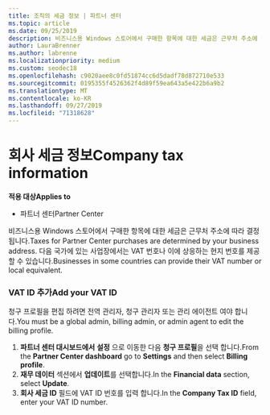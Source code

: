 ```yaml
---
title: 조직의 세금 정보 | 파트너 센터
ms.topic: article
ms.date: 09/25/2019
description: 비즈니스용 Windows 스토어에서 구매한 항목에 대한 세금은 근무처 주소에 따라 결정됩니다. 다음 국가에 있는 사업장에서는 VAT 번호나 이에 상응하는 현지 번호를 제공할 수 있습니다.
author: LauraBrenner
ms.author: labrenne
ms.localizationpriority: medium
ms.custom: seodec18
ms.openlocfilehash: c9020aee8c0fd51874cc6d5dadf78d872710e533
ms.sourcegitcommit: 0195355f4526362f4d89f59ea643a5e422b6a9b2
ms.translationtype: MT
ms.contentlocale: ko-KR
ms.lasthandoff: 09/27/2019
ms.locfileid: "71318628"
---
```

# <a name="company-tax-information"></a><span data-ttu-id="1e314-104">회사 세금 정보</span><span class="sxs-lookup"><span data-stu-id="1e314-104">Company tax information</span></span>

<span data-ttu-id="1e314-105">**적용 대상**</span><span class="sxs-lookup"><span data-stu-id="1e314-105">**Applies to**</span></span>

-  <span data-ttu-id="1e314-106">파트너 센터</span><span class="sxs-lookup"><span data-stu-id="1e314-106">Partner Center</span></span>

<span data-ttu-id="1e314-107">비즈니스용 Windows 스토어에서 구매한 항목에 대한 세금은 근무처 주소에 따라 결정됩니다.</span><span class="sxs-lookup"><span data-stu-id="1e314-107">Taxes for Partner Center purchases are determined by your business address.</span></span> <span data-ttu-id="1e314-108">다음 국가에 있는 사업장에서는 VAT 번호나 이에 상응하는 현지 번호를 제공할 수 있습니다.</span><span class="sxs-lookup"><span data-stu-id="1e314-108">Businesses in some countries can provide their VAT number or local equivalent.</span></span>

### <a name="add-your-vat-id"></a><span data-ttu-id="1e314-109">VAT ID 추가</span><span class="sxs-lookup"><span data-stu-id="1e314-109">Add your VAT ID</span></span>

<span data-ttu-id="1e314-110">청구 프로필을 편집 하려면 전역 관리자, 청구 관리자 또는 관리 에이전트 여야 합니다.</span><span class="sxs-lookup"><span data-stu-id="1e314-110">You must be a global admin, billing admin, or admin agent to  edit the billing profile.</span></span>

1.  <span data-ttu-id="1e314-111">**파트너 센터 대시보드에서** **설정** 으로 이동한 다음 **청구 프로필**을 선택 합니다.</span><span class="sxs-lookup"><span data-stu-id="1e314-111">From the **Partner Center dashboard** go to  **Settings** and then select **Billing profile**.</span></span>
2.  <span data-ttu-id="1e314-112">**재무 데이터** 섹션에서 **업데이트**를 선택합니다.</span><span class="sxs-lookup"><span data-stu-id="1e314-112">In the **Financial data** section, select **Update**.</span></span>
3.  <span data-ttu-id="1e314-113">**회사 세금 ID** 필드에 VAT ID 번호를 입력 합니다.</span><span class="sxs-lookup"><span data-stu-id="1e314-113">In the **Company Tax ID** field, enter your VAT ID number.</span></span>



 



